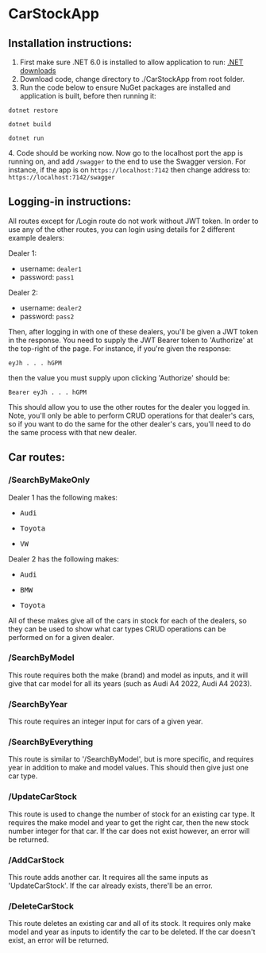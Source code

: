 # CarStockApp
## Installation instructions:
1. First make sure .NET 6.0 is installed to allow application to run: [.NET downloads](https://dotnet.microsoft.com/en-us/download)
2. Download code, change directory to ./CarStockApp from root folder.
3. Run the code below to ensure NuGet packages are installed and application is built, before then running it:
<p><code>dotnet restore</code></p>
<p><code>dotnet build</code></p>
<p><code>dotnet run</code></p>
4. Code should be working now. Now go to the localhost port the app is running on, and add <code>/swagger</code> to the end to use the Swagger version. For instance, if the app is on <code>https://localhost:7142</code> then change address to: <code>https://localhost:7142/swagger</code>

## Logging-in instructions:
All routes except for /Login route do not work without JWT token. In order to use any of the other routes, you can login using details for 2 different example dealers:

Dealer 1:
* username: <code>dealer1</code>
* password: <code>pass1</code>

Dealer 2:
* username: <code>dealer2</code>
* password: <code>pass2</code>

Then, after logging in with one of these dealers, you'll be given a JWT token in the response. You need to supply the JWT Bearer token to 'Authorize' at the top-right of the page. For instance, if you're given the response:

<code>eyJh . . . hGPM</code>

then the value you must supply upon clicking 'Authorize' should be: 

<code>Bearer eyJh . . . hGPM</code>

This should allow you to use the other routes for the dealer you logged in. Note, you'll only be able to perform CRUD operations for that dealer's cars, so if you want to do the same for the other dealer's cars, you'll need to do the same process with that new dealer.

## Car routes:

### /SearchByMakeOnly 

Dealer 1 has the following makes: 
* <pre>Audi</pre>
* <pre>Toyota</pre>
* <pre>VW</pre>

Dealer 2 has the following makes:
* <pre>Audi</pre>
* <pre>BMW</pre>
* <pre>Toyota</pre>

All of these makes give all of the cars in stock for each of the dealers, so they can be used to show what car types CRUD operations can be performed on for a given dealer.

### /SearchByModel

This route requires both the make (brand) and model as inputs, and it will give that car model for all its years (such as Audi A4 2022, Audi A4 2023).

### /SearchByYear

This route requires an integer input for cars of a given year.

### /SearchByEverything

This route is similar to '/SearchByModel', but is more specific, and requires year in addition to make and model values. This should then give just one car type.

### /UpdateCarStock

This route is used to change the number of stock for an existing car type. It requires the make model and year to get the right car, then the new stock number integer for that car. If the car does not exist however, an error will be returned.

### /AddCarStock

This route adds another car. It requires all the same inputs as 'UpdateCarStock'. If the car already exists, there'll be an error.

### /DeleteCarStock

This route deletes an existing car and all of its stock. It requires only make model and year as inputs to identify the car to be deleted. If the car doesn't exist, an error will be returned.

  
